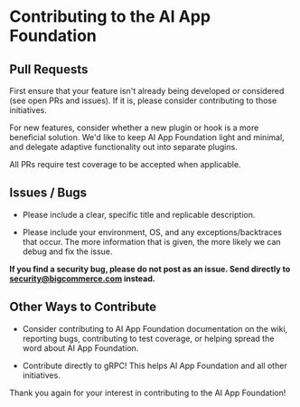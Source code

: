 # Contributing to the AI App Foundation

## Pull Requests

First ensure that your feature isn't already being developed or considered (see open PRs and issues). 
If it is, please consider contributing to those initiatives.

For new features, consider whether a new plugin or hook is a more beneficial solution. We'd like to keep
AI App Foundation light and minimal, and delegate adaptive functionality out into separate plugins.

All PRs require test coverage to be accepted when applicable.

## Issues / Bugs
 
* Please include a clear, specific title and replicable description.

* Please include your environment, OS, and any exceptions/backtraces that occur. The more
information that is given, the more likely we can debug and fix the issue.

**If you find a security bug, please do not post as an issue. Send directly to security@bigcommerce.com 
instead.**

## Other Ways to Contribute

* Consider contributing to AI App Foundation documentation on the wiki, reporting bugs, contributing to test coverage,
or helping spread the word about AI App Foundation.

* Contribute directly to gRPC! This helps AI App Foundation and all other initiatives.


Thank you again for your interest in contributing to the AI App Foundation!
